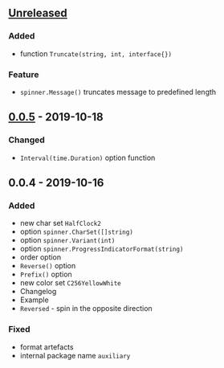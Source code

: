 <a name="unreleased"></a>
## [Unreleased]

### Added
- function `Truncate(string, int, interface{})`

### Feature
- `spinner.Message()` truncates message to predefined length


<a name="0.0.5"></a>
## [0.0.5] - 2019-10-18
### Changed
- `Interval(time.Duration)` option function


<a name="0.0.4"></a>
## 0.0.4 - 2019-10-16
### Added
- new char set `HalfClock2`
- option `spinner.CharSet([]string)`
- option `spinner.Variant(int)`
- option `spinner.ProgressIndicatorFormat(string)`
- order option
- `Reverse()` option
- `Prefix()` option
- new color set `C256YellowWhite`
- Changelog
- Example
- `Reversed` - spin in the opposite direction

### Fixed
- format artefacts
- internal package name `auxiliary`


[Unreleased]: https://github.com/alecrabbit/go-cli-spinner/compare/0.0.5...HEAD
[0.0.5]: https://github.com/alecrabbit/go-cli-spinner/compare/0.0.4...0.0.5
